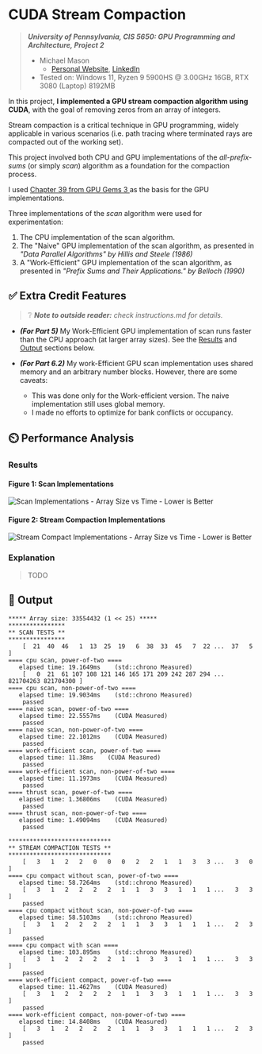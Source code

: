 CUDA Stream Compaction
======================

> ***University of Pennsylvania, CIS 5650: GPU Programming and Architecture, Project 2***
> * Michael Mason
>   + [Personal Website](https://www.michaelmason.xyz/), [LinkedIn](https://www.linkedin.com/in/mikeymason/)
> * Tested on: Windows 11, Ryzen 9 5900HS @ 3.00GHz 16GB, RTX 3080 (Laptop) 8192MB

In this project, **I implemented a GPU stream compaction algorithm using CUDA**, with the goal of removing zeros from an array of integers. 

Stream compaction is a critical technique in GPU programming, widely applicable in various scenarios (i.e. path tracing where terminated rays are compacted out of the working set).

This project involved both CPU and GPU implementations of the *all-prefix-sums* (or simply *scan*) algorithm as a foundation for the compaction process.

I used [Chapter 39 from GPU Gems 3 ](https://developer.nvidia.com/gpugems/gpugems3/part-vi-gpu-computing/chapter-39-parallel-prefix-sum-scan-cuda)as the basis for the GPU implementations.

Three implementations of the *scan* algorithm were used for experimentation: 

1. The CPU implementation of the scan algorithm.
2. The "Naive" GPU implementation of the scan algorithm, as presented in *"Data Parallel Algorithms" by Hillis and Steele (1986)*
3. A "Work-Efficient" GPU implementation of the scan algorithm, as presented in *"Prefix Sums and Their Applications." by Belloch (1990)*

## ✅ Extra Credit Features

> ❔  ***Note to outside reader:*** *check instructions.md for details.*

* ***(For Part 5)*** My Work-Efficient GPU implementation of scan runs faster than the CPU approach (at larger array sizes). See the [Results](#results) and [Output](#-output) sections below. 

* ***(For Part 6.2)*** My work-Efficient GPU scan implementation uses shared memory and an arbitrary number blocks. However, there are some caveats: 
  + This was done only for the Work-efficient version. The naive implementation still uses global memory.  
  + I made no efforts to optimize for bank conflicts or occupancy.  

## ⏲️ Performance Analysis

### Results

#### Figure 1: Scan Implementations
![Scan Implementations - Array Size vs Time - Lower is Better](https://github.com/user-attachments/assets/b0f1c988-588c-4e85-b109-0b223a2ec39f)

#### Figure 2: Stream Compaction Implementations
![Stream Compact Implementations - Array Size vs Time - Lower is Better](https://github.com/user-attachments/assets/02a4c290-1069-40b5-9458-b3aaf45b5c1d)

### Explanation

> TODO

## 📃 Output 
```
***** Array size: 33554432 (1 << 25) *****
****************
** SCAN TESTS **
****************
    [  21  40  46   1  13  25  19   6  38  33  45   7  22 ...  37   5 ]
==== cpu scan, power-of-two ====
   elapsed time: 19.1649ms    (std::chrono Measured)
    [   0  21  61 107 108 121 146 165 171 209 242 287 294 ... 821704263 821704300 ]
==== cpu scan, non-power-of-two ====
   elapsed time: 19.9034ms    (std::chrono Measured)
    passed
==== naive scan, power-of-two ====
   elapsed time: 22.5557ms    (CUDA Measured)
    passed
==== naive scan, non-power-of-two ====
   elapsed time: 22.1012ms    (CUDA Measured)
    passed
==== work-efficient scan, power-of-two ====
   elapsed time: 11.38ms    (CUDA Measured)
    passed
==== work-efficient scan, non-power-of-two ====
   elapsed time: 11.1973ms    (CUDA Measured)
    passed
==== thrust scan, power-of-two ====
   elapsed time: 1.36806ms    (CUDA Measured)
    passed
==== thrust scan, non-power-of-two ====
   elapsed time: 1.49094ms    (CUDA Measured)
    passed

*****************************
** STREAM COMPACTION TESTS **
*****************************
    [   3   1   2   2   0   0   0   2   2   1   1   3   3 ...   3   0 ]
==== cpu compact without scan, power-of-two ====
   elapsed time: 58.7264ms    (std::chrono Measured)
    [   3   1   2   2   2   2   1   1   3   3   1   1   1 ...   3   3 ]
    passed
==== cpu compact without scan, non-power-of-two ====
   elapsed time: 58.5103ms    (std::chrono Measured)
    [   3   1   2   2   2   2   1   1   3   3   1   1   1 ...   2   3 ]
    passed
==== cpu compact with scan ====
   elapsed time: 103.895ms    (std::chrono Measured)
    [   3   1   2   2   2   2   1   1   3   3   1   1   1 ...   3   3 ]
    passed
==== work-efficient compact, power-of-two ====
   elapsed time: 11.4627ms    (CUDA Measured)
    [   3   1   2   2   2   2   1   1   3   3   1   1   1 ...   3   3 ]
    passed
==== work-efficient compact, non-power-of-two ====
   elapsed time: 14.8408ms    (CUDA Measured)
    [   3   1   2   2   2   2   1   1   3   3   1   1   1 ...   2   3 ]
    passed
```

[^1]: hello 
